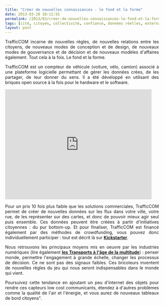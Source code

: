 ```yaml
---
title: "Créer de nouvelles connaissances - le fond et la forme"
date: 2013-03-20 10:11:55
permalink: /2013/03/creer-de-nouvelles-connaissances-le-fond-et-la-forme.html
tags: [cité, citoyen, collectivité, confiance, données réelles, externalité, gouvernance, Infrastructure, innovation, intelligence collective, internet des objets, management de la mobilité, mode doux, multimodes, partage de données, partage de la voirie, péage urbain]
layout: post
---
```


<p style="text-align: justify;">TrafficCOM incarne de nouvelles règles, de nouvelles relations entre les citoyens, de nouveaux modes de conception et de design, de nouveaux modes de gouvernance et de décision et de nouveaux modèles d'affaires également. Tout cela à la fois. Le fond et la forme.</p> <p style="text-align: justify;">TrafficCOM est un compteur de véhicule (voiture, vélo, camion) associé à une plateforme logicielle permettant de gérer les données crées, de les partager, de leur donner du sens. Il a été développé en utilisant des briques open source à la fois pour le hardware et le software. </p> <iframe frameborder="0" height="360" src="http://www.kickstarter.com/projects/trafficcom/trafficcom/widget/video.html" width="480"> </iframe>   <!--more-->  <p style="text-align: justify;">Pour un prix 10 fois plus faible que les solutions commerciales, TrafficCOM permet de créer de nouvelles données sur les flux dans votre ville, votre rue, de les représenter sur des cartes, et donc de pouvoir mieux agir seul puis ensemble. Ces données peuvent être créées à partir d'initiatives citoyennes : du pur bottom-up. Et pour finaliser, TrafficCOM est financé également par des méthodes de crowdfunding, vous pouvez donc individuellement participer : tout est décrit là sur <strong><a href="http://www.kickstarter.com/projects/trafficcom/trafficcom" target="_blank">Kickstarter</a></strong>.</p> <p style="text-align: justify;">Nous retrouvons les principaux moyens mis en oeuvre par les industries numériques (lire également <strong><a href="https://gabrielplassat.github.io/transportsdufutur/2013/02/les-transports-a-lage-de-la-multitude.html" target="_blank">les Transports à l'âge de la multitude</a></strong>) : penser monde, permettre l'engagement à grande échelle, changer les processus de décision. Ce ne sont pas des signaux faibles. Ces bricoleurs inventent de nouvelles règles du jeu qui nous seront indispensables dans le monde qui vient.</p> <p style="text-align: justify;">Poursuivez cette tendance en ajoutant un peu d'internet des objets pour rendre ces capteurs low cost communicants, étendez à d'autres problèmes comme la qualité de l'air et l'énergie, et vous aurez de nouveaux tableaux de bord citoyens".</p> <p style="text-align: justify> </p>"2013-03-20 10:11:55https://gabrielplassat.github.io/transportsdufutur/2013/03/creer-de-nouvelles-connaissances-le-fond-et-la-forme.htmlcité|citoyen|collectivité|confiance|données réelles|externalité|gouvernance|Infrastructure|innovation|intelligence collective|internet des objets|management de la mobilité|mode doux|multimodes|partage de données|partage de la voirie|péage urbainpublish7gabrielplassat3948gabriel.plassat@ademe.frGabrielPlassatcreer-de-nouvelles-connaissances-le-fond-et-la-forme2015-07-21 16:35:44
